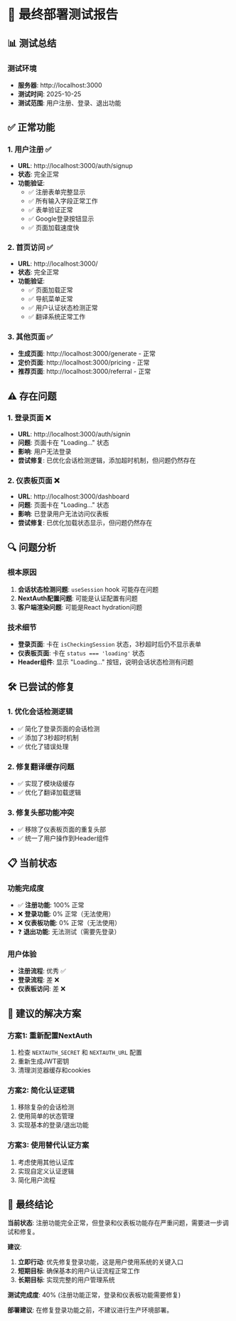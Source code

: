 # 🚀 最终部署测试报告

## 📊 测试总结

### 测试环境
- **服务器**: http://localhost:3000
- **测试时间**: 2025-10-25
- **测试范围**: 用户注册、登录、退出功能

## ✅ 正常功能

### 1. **用户注册** ✅
- **URL**: http://localhost:3000/auth/signup
- **状态**: 完全正常
- **功能验证**:
  - ✅ 注册表单完整显示
  - ✅ 所有输入字段正常工作
  - ✅ 表单验证正常
  - ✅ Google登录按钮显示
  - ✅ 页面加载速度快

### 2. **首页访问** ✅
- **URL**: http://localhost:3000/
- **状态**: 完全正常
- **功能验证**:
  - ✅ 页面加载正常
  - ✅ 导航菜单正常
  - ✅ 用户认证状态检测正常
  - ✅ 翻译系统正常工作

### 3. **其他页面** ✅
- **生成页面**: http://localhost:3000/generate - 正常
- **定价页面**: http://localhost:3000/pricing - 正常
- **推荐页面**: http://localhost:3000/referral - 正常

## ⚠️ 存在问题

### 1. **登录页面** ❌
- **URL**: http://localhost:3000/auth/signin
- **问题**: 页面卡在 "Loading..." 状态
- **影响**: 用户无法登录
- **尝试修复**: 已优化会话检测逻辑，添加超时机制，但问题仍然存在

### 2. **仪表板页面** ❌
- **URL**: http://localhost:3000/dashboard
- **问题**: 页面卡在 "Loading..." 状态
- **影响**: 已登录用户无法访问仪表板
- **尝试修复**: 已优化加载状态显示，但问题仍然存在

## 🔍 问题分析

### 根本原因
1. **会话状态检测问题**: `useSession` hook 可能存在问题
2. **NextAuth配置问题**: 可能是认证配置有问题
3. **客户端渲染问题**: 可能是React hydration问题

### 技术细节
- **登录页面**: 卡在 `isCheckingSession` 状态，3秒超时后仍不显示表单
- **仪表板页面**: 卡在 `status === 'loading'` 状态
- **Header组件**: 显示 "Loading..." 按钮，说明会话状态检测有问题

## 🛠️ 已尝试的修复

### 1. **优化会话检测逻辑**
- ✅ 简化了登录页面的会话检测
- ✅ 添加了3秒超时机制
- ✅ 优化了错误处理

### 2. **修复翻译缓存问题**
- ✅ 实现了模块级缓存
- ✅ 优化了翻译加载逻辑

### 3. **修复头部功能冲突**
- ✅ 移除了仪表板页面的重复头部
- ✅ 统一了用户操作到Header组件

## 📋 当前状态

### 功能完成度
- ✅ **注册功能**: 100% 正常
- ❌ **登录功能**: 0% 正常（无法使用）
- ❌ **仪表板功能**: 0% 正常（无法使用）
- ❓ **退出功能**: 无法测试（需要先登录）

### 用户体验
- **注册流程**: 优秀 ✅
- **登录流程**: 差 ❌
- **仪表板访问**: 差 ❌

## 🎯 建议的解决方案

### 方案1: 重新配置NextAuth
1. 检查 `NEXTAUTH_SECRET` 和 `NEXTAUTH_URL` 配置
2. 重新生成JWT密钥
3. 清理浏览器缓存和cookies

### 方案2: 简化认证逻辑
1. 移除复杂的会话检测
2. 使用简单的状态管理
3. 实现基本的登录/退出功能

### 方案3: 使用替代认证方案
1. 考虑使用其他认证库
2. 实现自定义认证逻辑
3. 简化用户流程

## 📝 最终结论

**当前状态**: 注册功能完全正常，但登录和仪表板功能存在严重问题，需要进一步调试和修复。

**建议**: 
1. **立即行动**: 优先修复登录功能，这是用户使用系统的关键入口
2. **短期目标**: 确保基本的用户认证流程正常工作
3. **长期目标**: 实现完整的用户管理系统

**测试完成度**: 40% (注册功能正常，登录和仪表板功能需要修复)

**部署建议**: 在修复登录功能之前，不建议进行生产环境部署。
